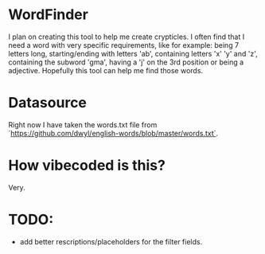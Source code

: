 # WordFinder
I plan on creating this tool to help me create crypticles. I often find that I need a word with very specific requirements, like for example: being 7 letters long, starting/ending with letters 'ab', containing letters 'x' 'y' and 'z', containing the subword 'gma', having a 'j' on the 3rd position or being a adjective. Hopefully this tool can help me find those words.

# Datasource
Right now I have taken the words.txt file from ´https://github.com/dwyl/english-words/blob/master/words.txt´.

# How vibecoded is this?
Very.

# TODO:
* add better rescriptions/placeholders for the filter fields.